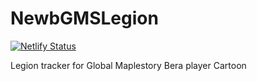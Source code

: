 # NewbGMSLegion
[![Netlify Status](https://api.netlify.com/api/v1/badges/5e8ba6c9-e130-4bf0-b359-5fe5c0f3362c/deploy-status)](https://app.netlify.com/sites/luxury-sunburst-f0b615/deploys)

Legion tracker for Global Maplestory Bera player Cartoon
